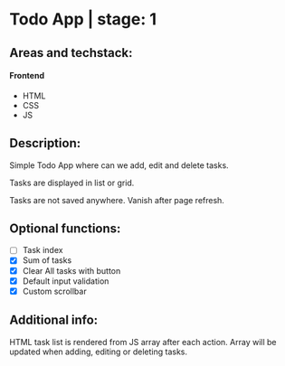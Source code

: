 # Todo App | stage: 1

## Areas and techstack:

#### Frontend
* HTML
* CSS
* JS

## Description:

Simple Todo App where can we add, edit and delete tasks.

Tasks are displayed in list or grid.

Tasks are not saved anywhere. Vanish after page refresh.

## Optional functions:

- [ ] Task index
- [x] Sum of tasks
- [x] Clear All tasks with button
- [x] Default input validation
- [x] Custom scrollbar

## Additional info:
HTML task list is rendered from JS array after each action. Array will be updated when adding, editing or deleting tasks.
